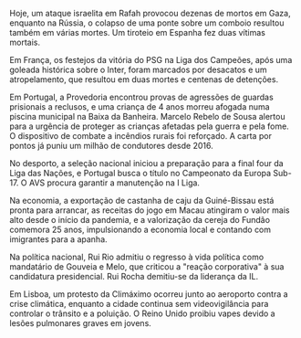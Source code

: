 Hoje, um ataque israelita em Rafah provocou dezenas de mortos em Gaza, enquanto na Rússia, o colapso de uma ponte sobre um comboio resultou também em várias mortes. Um tiroteio em Espanha fez duas vítimas mortais.

Em França, os festejos da vitória do PSG na Liga dos Campeões, após uma goleada histórica sobre o Inter, foram marcados por desacatos e um atropelamento, que resultou em duas mortes e centenas de detenções.

Em Portugal, a Provedoria encontrou provas de agressões de guardas prisionais a reclusos, e uma criança de 4 anos morreu afogada numa piscina municipal na Baixa da Banheira. Marcelo Rebelo de Sousa alertou para a urgência de proteger as crianças afetadas pela guerra e pela fome. O dispositivo de combate a incêndios rurais foi reforçado. A carta por pontos já puniu um milhão de condutores desde 2016.

No desporto, a seleção nacional iniciou a preparação para a final four da Liga das Nações, e Portugal busca o título no Campeonato da Europa Sub-17. O AVS procura garantir a manutenção na I Liga.

Na economia, a exportação de castanha de caju da Guiné-Bissau está pronta para arrancar, as receitas do jogo em Macau atingiram o valor mais alto desde o início da pandemia, e a valorização da cereja do Fundão comemora 25 anos, impulsionando a economia local e contando com imigrantes para a apanha.

Na política nacional, Rui Rio admitiu o regresso à vida política como mandatário de Gouveia e Melo, que criticou a "reação corporativa" à sua candidatura presidencial. Rui Rocha demitiu-se da liderança da IL.

Em Lisboa, um protesto da Climáximo ocorreu junto ao aeroporto contra a crise climática, enquanto a cidade continua sem videovigilância para controlar o trânsito e a poluição. O Reino Unido proibiu vapes devido a lesões pulmonares graves em jovens.